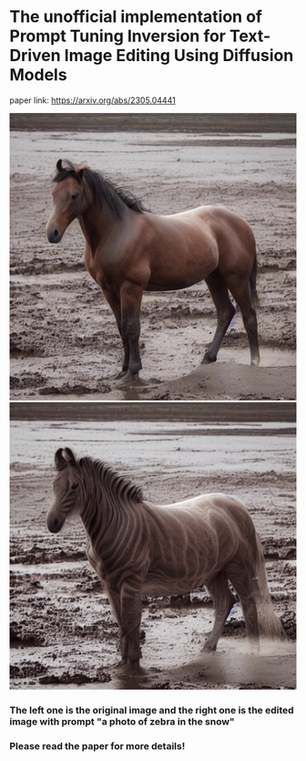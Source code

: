 # The unofficial implementation of Prompt Tuning Inversion for Text-Driven Image Editing Using Diffusion Models

paper link: https://arxiv.org/abs/2305.04441

![](org_img.png) ![](edited_img.png)

### The left one is the original image and the right one is the edited image with prompt "a photo of zebra in the snow"

### Please read the paper for more details!
